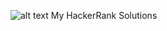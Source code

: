 ![alt text](https://github.com/[nikito-error]/[HackerRank]/blob/[main]/image.jpg?raw=true)
My HackerRank Solutions
